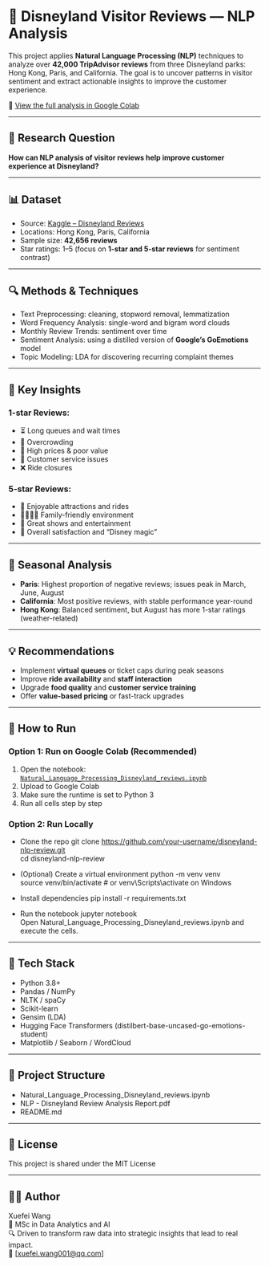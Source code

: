# 🏰 Disneyland Visitor Reviews — NLP Analysis

This project applies **Natural Language Processing (NLP)** techniques to analyze over **42,000 TripAdvisor reviews** from three Disneyland parks: Hong Kong, Paris, and California. The goal is to uncover patterns in visitor sentiment and extract actionable insights to improve the customer experience.

📘 [View the full analysis in Google Colab](https://colab.research.google.com/drive/1Hli6gd91P4s0CcOgrsHHO0XcE3pEqiOU?usp=sharing)

---

## 📌 Research Question

**How can NLP analysis of visitor reviews help improve customer experience at Disneyland?**

---

## 📊 Dataset

- Source: [Kaggle – Disneyland Reviews](https://www.kaggle.com/datasets/arushchillar/disneyland-reviews)
- Locations: Hong Kong, Paris, California
- Sample size: **42,656 reviews**
- Star ratings: 1–5 (focus on **1-star and 5-star reviews** for sentiment contrast)

---

## 🔍 Methods & Techniques

- Text Preprocessing: cleaning, stopword removal, lemmatization  
- Word Frequency Analysis: single-word and bigram word clouds  
- Monthly Review Trends: sentiment over time  
- Sentiment Analysis: using a distilled version of **Google’s GoEmotions** model  
- Topic Modeling: LDA for discovering recurring complaint themes  

---

## 🎯 Key Insights

### 1-star Reviews:
- ⏳ Long queues and wait times  
- 🧍 Overcrowding  
- 💸 High prices & poor value  
- 🙁 Customer service issues  
- ❌ Ride closures

### 5-star Reviews:
- 🎢 Enjoyable attractions and rides  
- 👨‍👩‍👧‍👦 Family-friendly environment  
- 🎉 Great shows and entertainment  
- 💖 Overall satisfaction and “Disney magic”

---

## 📆 Seasonal Analysis

- **Paris**: Highest proportion of negative reviews; issues peak in March, June, August  
- **California**: Most positive reviews, with stable performance year-round  
- **Hong Kong**: Balanced sentiment, but August has more 1-star ratings (weather-related)

---

## 💡 Recommendations

- Implement **virtual queues** or ticket caps during peak seasons  
- Improve **ride availability** and **staff interaction**  
- Upgrade **food quality** and **customer service training**  
- Offer **value-based pricing** or fast-track upgrades

---

## 🚀 How to Run

### Option 1: Run on Google Colab (Recommended)
1. Open the notebook:  
   [`Natural_Language_Processing_Disneyland_reviews.ipynb`](./Natural_Language_Processing_Disneyland_reviews.ipynb)
2. Upload to Google Colab
3. Make sure the runtime is set to Python 3
4. Run all cells step by step

### Option 2: Run Locally

- Clone the repo
git clone https://github.com/your-username/disneyland-nlp-review.git <br>
cd disneyland-nlp-review

- (Optional) Create a virtual environment
python -m venv venv <br>
source venv/bin/activate  # or venv\Scripts\activate on Windows

- Install dependencies
pip install -r requirements.txt

- Run the notebook
jupyter notebook <br>
Open Natural_Language_Processing_Disneyland_reviews.ipynb and execute the cells.

---

## 🧪 Tech Stack
- Python 3.8+
- Pandas / NumPy
- NLTK / spaCy
- Scikit-learn
- Gensim (LDA)
- Hugging Face Transformers (distilbert-base-uncased-go-emotions-student)
- Matplotlib / Seaborn / WordCloud

---

## 📁 Project Structure
- Natural_Language_Processing_Disneyland_reviews.ipynb
- NLP - Disneyland Review Analysis Report.pdf
- README.md

---

## 📄 License
This project is shared under the MIT License

---

## 👩‍💻 Author
Xuefei Wang <br>
📘 MSc in Data Analytics and AI <br>
🔍 Driven to transform raw data into strategic insights that lead to real impact. <br>
📧 [xuefei.wang001@qq.com]



